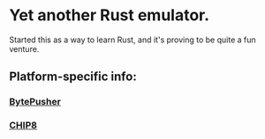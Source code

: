 # Yet another Rust emulator.

Started this as a way to learn Rust, and it's proving to be quite a fun venture.

## Platform-specific info:

### [BytePusher](docs/BytePusher.md)

### [CHIP8](docs/CHIP8.md)